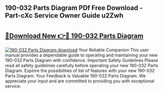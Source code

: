 ## 190-032 Parts Diagram PDf Free Download - Part-cXc Service Owner Guide u2Zwh

# <h2><a href="http://dfkajk.blite.top/?on=190-032+Parts+Diagram">🔗Download New 👉🔴 190-032 Parts Diagram</a></h2>

[![190-032 Parts Diagram download](https://i.imgur.com/lujVjoI.png)](http://dfkajk.blite.top/?on=190-032+Parts+Diagram)
Your Reliable Companion This user manual provides a dependable guide to operating and maintaining your new 190-032 Parts Diagram with confidence. Important Safety Guidelines Please read all safety guidelines carefully before operating your new 190-032 Parts Diagram. Explore the possibilities of list of features with your new 190-032 Parts Diagram. Your Feedback is Valuable 190-032 Parts Diagram. We appreciate your input and are committed to providing you with exceptional service.
